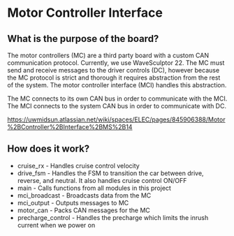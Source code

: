 # Motor Controller Interface

## What is the purpose of the board?
The motor controllers (MC) are a third party board with a custom CAN communication protocol. Currently, we use
WaveSculptor 22. The MC must send and receive messages to the driver controls (DC), however because the MC protocol is strict and thorough it requires abstraction from the rest of the system. The motor controller interface (MCI) handles this abstraction.

The MC connects to its own CAN bus in order to communicate with the MCI. The MCI connects to the system CAN bus in order to communicate with DC.

https://uwmidsun.atlassian.net/wiki/spaces/ELEC/pages/845906388/Motor%2BController%2BInterface%2BMS%2B14

## How does it work?
* cruise_rx - Handles cruise control velocity
* drive_fsm - Handles the FSM to transition the car between drive, reverse, and neutral. It also handles cruise control ON/OFF
* main - Calls functions from all modules in this project
* mci_broadcast - Broadcasts data from the MC
* mci_output - Outputs messages to MC
* motor_can - Packs CAN messages for the MC
* precharge_control - Handles the precharge which limits the inrush current when we power on
